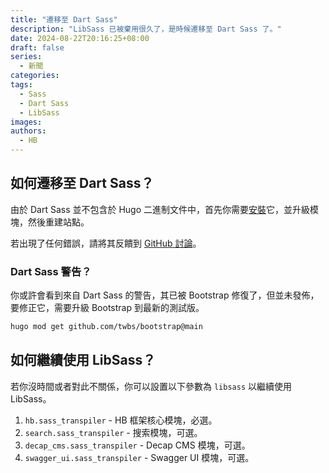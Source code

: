 ```yaml
---
title: "遷移至 Dart Sass"
description: "LibSass 已被棄用很久了，是時候遷移至 Dart Sass 了。"
date: 2024-08-22T20:16:25+08:00
draft: false
series:
  - 新聞
categories:
tags:
  - Sass
  - Dart Sass
  - LibSass
images:
authors:
  - HB
---
```


## 如何遷移至 Dart Sass？

由於 Dart Sass 並不包含於 Hugo 二進制文件中，首先你需要[安裝](https://sass-lang.com/install/)它，並升級模塊，然後重建站點。

若出現了任何錯誤，請將其反饋到 [GitHub 討論](https://github.com/orgs/hbstack/discussions)。

### Dart Sass 警告？

你或許會看到來自 Dart Sass 的警告，其已被 Bootstrap 修復了，但並未發佈，要修正它，需要升級 Bootstrap 到最新的測試版。

```sh
hugo mod get github.com/twbs/bootstrap@main
```

## 如何繼續使用 LibSass？

若你沒時間或者對此不關係，你可以設置以下參數為 `libsass` 以繼續使用 LibSass。

1. `hb.sass_transpiler` - HB 框架核心模塊，必選。
2. `search.sass_transpiler` - 搜索模塊，可選。
3. `decap_cms.sass_transpiler` - Decap CMS 模塊，可選。
4. `swagger_ui.sass_transpiler` - Swagger UI 模塊，可選。

